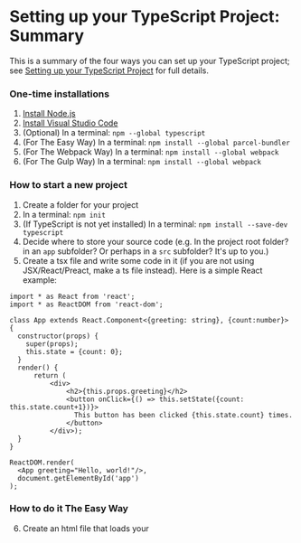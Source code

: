 Setting up your TypeScript Project: Summary
===========================================

This is a summary of the four ways you can set up your TypeScript project; see [Setting up your TypeScript Project](react-typescript-tutorial-2.md) for full details.

### One-time installations ###

1. [Install Node.js](https://nodejs.org/en/download/)
2. [Install Visual Studio Code](https://code.visualstudio.com/download)
3. (Optional) In a terminal: `npm --global typescript`
4. (For The Easy Way) In a terminal: `npm install --global parcel-bundler`
5. (For The Webpack Way) In a terminal: `npm install --global webpack`
5. (For The Gulp Way) In a terminal: `npm install --global webpack`

### How to start a new project ###

1. Create a folder for your project
2. In a terminal: `npm init`
3. (If TypeScript is not yet installed) In a terminal: `npm install --save-dev typescript`
4. Decide where to store your source code (e.g. In the project root folder? in an `app` subfolder? Or perhaps in a `src` subfolder? It's up to you.)
5. Create a tsx file and write some code in it (if you are not using JSX/React/Preact, make a ts file instead). Here is a simple React example:

~~~tsx
import * as React from 'react';
import * as ReactDOM from 'react-dom';

class App extends React.Component<{greeting: string}, {count:number}> {
  constructor(props) {
    super(props);
    this.state = {count: 0};
  }
  render() {
      return (
          <div>
              <h2>{this.props.greeting}</h2>
              <button onClick={() => this.setState({count: this.state.count+1})}>
                This button has been clicked {this.state.count} times.
              </button>
          </div>);
  }
}

ReactDOM.render(
  <App greeting="Hello, world!"/>,
  document.getElementById('app')
);
~~~


### How to do it The Easy Way ###

6. Create an html file that loads your
